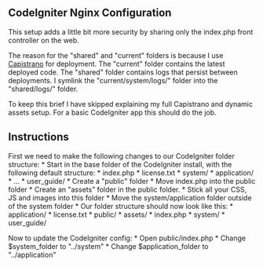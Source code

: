 CodeIgniter Nginx Configuration
--------------------------------
This setup adds a little bit more security by sharing only the index.php front controller on the web.

The reason for the "shared" and "current" folders is because I use [Capistrano](www.capify.org) for deployment.
The "current" folder contains the latest deployed code.
The "shared" folder contains logs that persist between deployments.
I symlink the "current/system/logs/" folder into the "shared/logs/" folder.

To keep this brief I have skipped explaining my full Capistrano and dynamic assets setup.
For a basic CodeIgniter app this should do the job.

Instructions
-------------
First we need to make the following changes to our CodeIgniter folder structure:
	* Start in the base folder of the CodeIgniter install, with the following default structure:
		* index.php
		* license.txt
		* system/
			* application/
			* ...
		* user\_guide/
	* Create a "public" folder
	* Move index.php into the public folder
	* Create an "assets" folder in the public folder.
		* Stick all your CSS, JS and images into this folder
	* Move the system/application folder outside of the system folder
	* Our folder structure should now look like this:
		* application/
		* license.txt
		* public/
			* assets/
			* index.php
		* system/
		* user\_guide/

Now to update the CodeIgniter config:
	* Open public/index.php
	* Change $system\_folder to "../system"
	* Change $application\_folder to "../application"